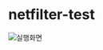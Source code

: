 # netfilter-test

![실행화면](https://user-images.githubusercontent.com/63638850/139533935-42dbef2f-b971-430c-8ea2-3acbabf2f730.PNG)
